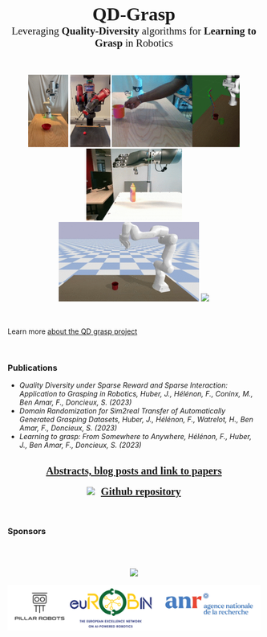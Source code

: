 ---
---

<br>
<br>
<br>

<div align="center">
        <font style="font-size:2.3rem;font-family:'Merriweather',serif;font-weight: light;"> <b>QD-Grasp</b></font>
</div>
<div align="center">
        <font style="font-size:1.3rem;font-family:'Merriweather',serif;font-weight: light;">Leveraging <b>Quality-Diversity</b> algorithms for <b>Learning to Grasp</b> in Robotics</font>
</div>

<br>
<br>
<br>


<div align="center" style="vertical-align:bottom ; text-align:center">
	<img src="/assets/blog_posts/qd_qual/deployements/panda_bowl_1_crop.gif" style="width:80px;">
	<img src="/assets/blog_posts/qd_qual/deployements/bx_straw_1_crop.gif" style="width:80px;">
	<img src="/assets/blog_posts/qd_adapt/mug_tracking_simu_x4speedup.gif" style="width:255px;">
	<img src="/assets/blog_posts/qd_qual/deployements/schunk_moutarde_1_crop.gif" style="width:191px;">
</div>
<div align="center" style="vertical-align:bottom ; text-align:center">
	<img src="/assets/blog_posts/qd_adapt/qd_grasp_franka_mug_scs_crop.gif" style="width:280px;">
	<img src="/assets/blog_posts/qd_qual/deployements/schunk_mug_1.gif" style="width:280px;">
</div>

<br>
<br>

Learn more <a href="/about/">about the QD grasp project</a>

<br>


### Publications

<ul>
  <li>
    <i>Quality Diversity under Sparse Reward and Sparse Interaction: Application to Grasping in Robotics, Huber, J., Hélénon, F., Coninx, M., Ben Amar, F., Doncieux, S. (2023)</i>
  </li>
  <li>
    <i>Domain Randomization for Sim2real Transfer of Automatically Generated Grasping Datasets, Huber, J., Hélénon, F., Watrelot, H., Ben Amar, F., Doncieux, S. (2023)</i>
  </li>
  <li>
    <i>Learning to grasp: From Somewhere to Anywhere, Hélénon, F., Huber, J., Ben Amar, F., Doncieux, S. (2023)</i>
  </li>
</ul>

<br>

<div align="center" style="vertical-align:bottom ; text-align:center">
	<font color="#1d2769" style="font-size:1.3rem;font-family:'Merriweather',serif;font-weight: bold;"> <a href="/papers/"><b>Abstracts, blog posts and link to papers</b></a> </font>
</div>

<br>	

<div align="center" style="vertical-align:bottom ; text-align:center">
	<img src="https://cdn-icons-png.flaticon.com/512/25/25231.png" style="width:20px;"> &nbsp; <font color="#1d2769" style="font-size:1.3rem;font-family:'Merriweather',serif;font-weight: bold;"> <a href="https://github.com/Johann-Huber/qd_grasp/"><b>Github repository</b></a> </font>
</div>


<br>
<br>


### Sponsors

<br>
<br>

<p style="text-align:center;">
	<img src="https://www.zupimages.net/up/23/40/tnes.png" width="1000">
</p>
<p style="text-align:center;">
	<img src="/assets/logos/index/sponsors_2.png" width="1000">
</p>

<br>
<br>
<br>
<br>







